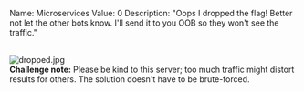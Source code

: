Name: Microservices
Value: 0
Description: "Oops I dropped the flag! Better not let the other bots know. I'll send it to you OOB so they won't see the traffic."
<br><br>

![dropped.jpg](/files/f3dda5258fb181a88fe7a336607ca473/dropped.jpg)
<br>
**Challenge note:** Please be kind to this server; too much traffic might distort results for others. The solution doesn't have to be brute-forced.
